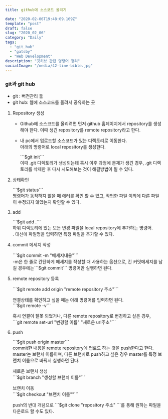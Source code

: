 ```yaml
---
title: github에 소스코드 올리기

date: "2020-02-06T19:48:09.169Z"
template: "post"
draft: false
slug: "2020_02_06"
category: "Daily"
tags:
  - "git_hub"
  - "gatsby"
  - "Web Development"
description: "깃허브 관련 명령어 정리"
socialImage: "/media/42-line-bible.jpg"
---
```

<h3>git과 git hub</h3>
<ul>
  <li>git : 버전관리 툴</li>
  <li>git hub: 웹에 소스코드를 올려서 공유하는 곳</li>
</ul>

<ol>
  <li>Repository 생성</li>
    <ul>
      <li><p> Github에 소스코드를 올리려면 먼저 github 홈페이지에서 repository를 생성해야 한다. 이때 생긴 repository를 remote repository라고 한다.</P></li>
      <li>
        <p>내 pc에서 업로드할 소스코드가 있는 디렉토리로 이동한다.<br>
        아래의 명령어로 local repository를 생성한다.</P>
        <p>
          ```$git init```
          <br>
          이때 .git 디렉토리가 생성되는데 혹시 이후 과정에 문제가 생긴 경우, .git 디렉토리를 삭제한 후 다시 시도해보는 것이 해결방법이 될 수 있다.
        </p>
      </li>
    </ul>

  <li>상태확인</li>
    <p>
      ```$git status```
      <br>
      명령어가 동작하지 않을 때 에러를 확인 할 수 있고,
      작업한 파일 이외에 다른 파일이 수정되지 않았는지 확인할 수 있다.
    </p>  

  <li>add</li>
    <p>
     ```$git add .```
     <br>
       하위 디렉토리에 있는 모든 변경 파일을 local repository에 추가하는 명령어.<br>
       . 대신에 파일명을 입력하면 특정 파일을 추가할 수 있다.
    </p>

  <li>commit 메세지 작성</li>
    <p>
      ```$git commit -m "메세지내용"```
      <br>
      -m은 한 줄로 간단하게 메세지를 작성할 때 사용하는 옵션으로, 긴 커밋메세지를 남길 경우에는```$git commit``` 명령어만 실행하면 된다.
    </p>
  <li>remote repository 등록</li>
    <p>```$git remote add origin "remote repository 주소"```</p>
      <p>
        연결상태를 확인하고 싶을 때는 아래 명령어를 입력하면 된다.
      <br>
      ```$git remote -v```</p>
      <p>
        혹시 연결이 잘못 되었거나, 다른 remote repository로 변경하고 싶은 경우,
      <br>
      ```git remote set-url "변경할 이름" "새로운 url주소"```</p>

  <li>push</li>
    <p>
      ```$git push origin master```
      <br>
      commit한 내용을 remote repository에 업로드 하는 것을 push한다고 한다.
      <br>
      master는 브랜치 이름이며, 다른 브랜치로 push하고 싶은 경우 master를 특정 브랜치 이름으로 바꿔서 실행하면 된다.
    </p>
    <p>  
      새로운 브랜치 생성
      <br>
        ```$git branch "생성할 브랜치 이름"```
    </p>
    <p>
      브랜치 이동
      <br>
      ```$git checkout "브랜치 이름""```
    </p>
    <p>
      push의 반대 개념으로 ```$git clone "repository 주소" ```를 통해 원하는 파일을 다운로드 할 수도 있다.
    </p>  
</ol>

